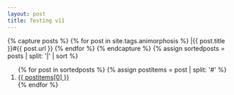 ```yaml
---
layout: post
title: Testing v11
---
```


{% capture posts %}
  {% for post in site.tags.animorphosis %}
    |{{ post.title }}#{{ post.url }}
  {% endfor %}
{% endcapture %}
{% assign sortedposts = posts | split: '|' | sort %}
<ol>
{% for post in sortedposts %}
{% assign postitems = post | split: '#' %}
   <li> <a href={{ postitems[1] }}> {{ postitems[0] }} 
</a></li>
{% endfor %}
</ol>
